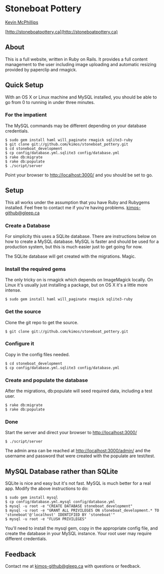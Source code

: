 # Stoneboat Pottery

[Kevin McPhillips](mailto:kimos-github@gleep.ca)

[http://stoneboatpottery.ca](http://stoneboatpottery.ca)


## About

This is a full website, written in Ruby on Rails. It provides a full content management to the user including image uploading and automatic resizing provided by paperclip and rmagick. 


## Quick Setup

With an OS X or Linux machine and MySQL installed, you should be able to go from 0 to running in under three minutes. 

### For the impatient

The MySQL commands may be different depending on your database credentials.

    $ sudo gem install haml will_paginate rmagick sqlite3-ruby
    $ git clone git://github.com/kimos/stoneboat_pottery.git
    $ cd stoneboat_development
    $ cp config/database.yml.sqlite3 config/database.yml
    $ rake db:migrate
    $ rake db:populate
    $ ./script/server

Point your browser to [http://localhost:3000/](http://localhost:3000/) and you should be set to go.


## Setup

This all works under the assumption that you have Ruby and Rubygems installed. 
Feel free to contact me if you're having problems. [kimos-github@gleep.ca](mailto:kimos-github@gleep.ca)


### Create a Database

For simplicity this uses a SQLite database. There are instructions below on how to create a MySQL database. MySQL is faster and should be used for a production system, but this is much easier just to get going for now.

The SQLite database will get created with the migrations. Magic.


### Install the required gems

The only tricky on is rmagick which depends on ImageMagick locally. On Linux it's usually just installing a package, but on OS X it's a little more intense. 

    $ sudo gem install haml will_paginate rmagick sqlite3-ruby


### Get the source

Clone the git repo to get the source.

    $ git clone git://github.com/kimos/stoneboat_pottery.git


### Configure it

Copy in the config files needed.

    $ cd stoneboat_development
    $ cp config/database.yml.sqlite3 config/database.yml


### Create and populate the database

After the migrations, db:populate will seed required data, including a test user.

    $ rake db:migrate
    $ rake db:populate


### Done

Start the server and direct your browser to [http://localhost:3000/](http://localhost:3000/)

    $ ./script/server

The admin area can be reached at [http://localhost:3000/admin/](http://localhost:3000/admin/) and the username and password that were created with the populate are test/test.


## MySQL Database rather than SQLite

SQLite is nice and easy but it's not fast. MySQL is much better for a real app. Modify the above instructions to do:

    $ sudo gem install mysql
    $ cp config/database.yml.mysql config/database.yml
    $ mysql -u root -e "CREATE DATABASE stoneboat_development"
    $ mysql -u root -e "GRANT ALL PRIVILEGES ON stoneboat_development.* TO 'stoneboat'@'localhost' IDENTIFIED BY 'stoneboat'"
    $ mysql -u root -e "FLUSH PRIVILEGES"

You'll need to install the mysql gem, copy in the appropriate config file, and create the database in your MySQL instance. Your root user may require different credentials.


## Feedback

Contact me at [kimos-github@gleep.ca](mailto:kimos-github@gleep.ca) with questions or feedback.

